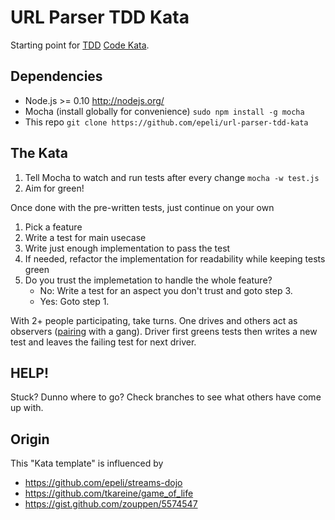 URL Parser TDD Kata
===================

Starting point for
[TDD](http://en.wikipedia.org/wiki/Test-driven_development)
[Code Kata](http://en.wikipedia.org/wiki/Kata_\(programming\)).

Dependencies
------------

* Node.js >= 0.10 http://nodejs.org/
* Mocha (install globally for convenience) `sudo npm install -g mocha`
* This repo `git clone https://github.com/epeli/url-parser-tdd-kata`

The Kata
--------

1. Tell Mocha to watch and run tests after every change `mocha -w test.js`
2. Aim for green!

Once done with the pre-written tests, just continue on your own

1. Pick a feature
2. Write a test for main usecase
3. Write just enough implementation to pass the test
4. If needed, refactor the implementation for readability while keeping tests green
5. Do you trust the implemetation to handle the whole feature?
   * No: Write a test for an aspect you don't trust and goto step 3.
   * Yes: Goto step 1.

With 2+ people participating, take turns.  One drives and others act
as observers ([pairing](http://en.wikipedia.org/wiki/Pair_programming)
with a gang).  Driver first greens tests then writes a new test and
leaves the failing test for next driver.

HELP!
-----

Stuck?  Dunno where to go?  Check branches to see what others have
come up with.

Origin
------

This "Kata template" is influenced by

* https://github.com/epeli/streams-dojo
* https://github.com/tkareine/game_of_life
* https://gist.github.com/zouppen/5574547
